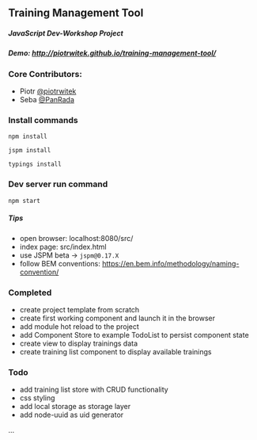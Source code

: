 ## Training Management Tool
##### JavaScript Dev-Workshop Project
##### Demo: http://piotrwitek.github.io/training-management-tool/

### Core Contributors:
- Piotr [@piotrwitek](https://github.com/piotrwitek)
- Seba [@PanRada](https://github.com/PanRada)


### Install commands
  `npm install`

  `jspm install`

  `typings install`

### Dev server run command
`npm start`

##### Tips
- open browser: localhost:8080/src/
- index page: src/index.html
- use JSPM beta -> `jspm@0.17.X`
- follow BEM conventions: https://en.bem.info/methodology/naming-convention/

### Completed
- create project template from scratch
- create first working component and launch it in the browser
- add module hot reload to the project
- add Component Store to example TodoList to persist component state
- create view to display trainings data
- create training list component to display available trainings

### Todo
- add training list store with CRUD functionality
- css styling
- add local storage as storage layer
- add node-uuid as uid generator

…
